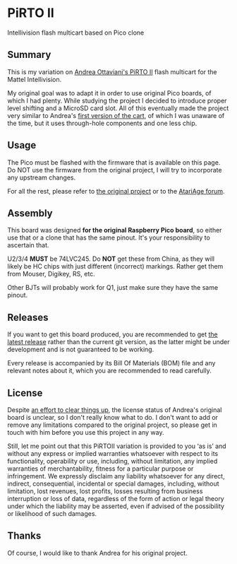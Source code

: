 # PiRTO II
Intellivision flash multicart based on Pico clone

## Summary
This is my variation on [Andrea Ottaviani's PiRTO II](https://github.com/aotta/PiRTOII) flash multicart for the Mattel Intellivision.

My original goal was to adapt it in order to use original Pico boards, of which I had plenty. While studying the project I decided to introduce proper level shifting and a MicroSD card slot. All of this eventually made the project very similar to Andrea's [first version of the cart](https://github.com/aotta/PiRTO), of which I was unaware of the time, but it uses through-hole components and one less chip.

## Usage
The Pico must be flashed with the firmware that is available on this page. Do NOT use the firmware from the original project, I will try to incorporate any upstream changes.

For all the rest, please refer to [the original project](https://github.com/aotta/PiRTOII) or to the [AtariAge forum](https://forums.atariage.com/forum/125-intellivision-aquarius/).

## Assembly
This board was designed **for the original Raspberry Pico board**, so either use that or a clone that has the same pinout. It's your responsibility to ascertain that.

U2/3/4 **MUST** be 74LVC245. Do **NOT** get these from China, as they will likely be HC chips with just different (incorrect) markings. Rather get them from Mouser, Digikey, RS, etc.

Other BJTs will probably work for Q1, just make sure they have the same pinout.

## Releases
If you want to get this board produced, you are recommended to get [the latest release](https://github.com/SukkoPera/PiRTOII/releases) rather than the current git version, as the latter might be under development and is not guaranteed to be working.

Every release is accompanied by its Bill Of Materials (BOM) file and any relevant notes about it, which you are recommended to read carefully.

## License
Despite [an effort to clear things up](https://github.com/aotta/PiRTOII/issues/2), the license status of Andrea's original board is unclear, so I don't really know what to do. I don't want to add or remove any limitations compared to the original project, so please get in touch with him before you use this project in any way.

Still, let me point out that this PiRTOII variation is provided to you ‘as is’ and without any express or implied warranties whatsoever with respect to its functionality, operability or use, including, without limitation, any implied warranties of merchantability, fitness for a particular purpose or infringement. We expressly disclaim any liability whatsoever for any direct, indirect, consequential, incidental or special damages, including, without limitation, lost revenues, lost profits, losses resulting from business interruption or loss of data, regardless of the form of action or legal theory under which the liability may be asserted, even if advised of the possibility or likelihood of such damages.

## Thanks
Of course, I would like to thank Andrea for his original project.
